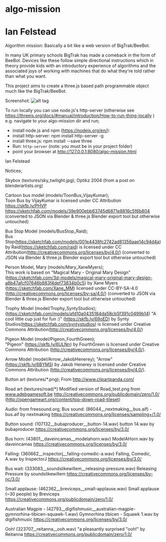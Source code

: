 # algo-mission
# Ian Felstead

Algorithm mission: Basically a bit like a web version of BigTrak/BeeBot.

In many UK primary schools BigTrak has made a comeback in the form of BeeBot.
Devices like these follow simple directional instructions which in theory provide kids with an introductory experience of algorithms and the associated joys of working with machines that do what they're told rather than what you want.

This project aims to create a three.js based path programmable object much like the BigTrak/BeeBot.

Screenshot:
![alt tag](https://cloud.githubusercontent.com/assets/5990178/19145914/21829310-8ba9-11e6-9619-04fbb6d4f722.JPG)

To run locally you can use node.js's http-server (otherwise see https://threejs.org/docs/#manual/introduction/How-to-run-thing-locally )
e.g. navigate to your algo-mission dir and run;
- install node.js and npm (https://nodejs.org/en/):
- install http-server: npm install http-server -g
- install three.js: npm install --save three
- Run: `http-server`  (note: you must be in your project folder)
- point your browser at http://127.0.0.1:8080/algo-mission.html

Ian Felstead

Notices;

Skybox (textures/sky_twilight.jpg);
Optikz 2004 (from a post on blenderartists.org)

Cartoon bus model (models/ToonBus_VijayKumar);  
Toon Bus by VijayKumar is licensed under CC Attribution https://skfb.ly/PHVP
https://sketchfab.com/models/39e900ebb63745d6871e8816c5f6b804
(converted to JSON via Blender & three.js Blender export tool but otherwise untouched)

Bus Stop Model (models/BusStop_Raid);  
Bus Stop(https://sketchfab.com/models/001e4438fc2742ad81356aae14c94d4a) by Raid(https://sketchfab.com/raid) is licensed under CC Attribution(http://creativecommons.org/licenses/by/4.0/)
(converted to JSON via Blender & three.js Blender export tool but otherwise untouched)

Person Model, Mary (models/Mary_XaneMyers);  
This work is based on "Magical Mary - Original Mary Design" (https://sketchfab.com/3d-models/magical-mary-original-mary-design-a8b47afcf07646b883f4def73834b0c5) by Xane Myers (https://sketchfab.com/Xane_MM) licensed under CC-BY-SA-4.0 (http://creativecommons.org/licenses/by-sa/4.0/)
(converted to JSON via Blender & three.js Blender export tool but otherwise untouched)

Trophy Model (model/Trophy_SyntyStudios);  
(https://sketchfab.com/models/afd10a0435184da58cb5f391c0499b14) "A cool little cup just for fun :)"  (https://skfb.ly/69oED) by Synty Studios(https://sketchfab.com/syntystudios) is licensed under Creative Commons Attribution(http://creativecommons.org/licenses/by/4.0/)

Pigeon Model (model/Pigeon_FourthGreen);  
"Pigeon" (https://skfb.ly/6ULNn) by FourthGreen is licensed under Creative Commons Attribution (http://creativecommons.org/licenses/by/4.0/).

Arrow Model (model/Arrow_JakobHenerey);
"Arrow" (https://skfb.ly/6BYMS) by Jakob Henerey is licensed under Creative Commons Attribution (http://creativecommons.org/licenses/by/4.0/).

Button art (textures/*.png);
From http://www.clipartpanda.com/

Road art (textures/road/*)
Modified version of Road_test.png from www.adebgamesoft.be
http://creativecommons.org/publicdomain/zero/1.0/
(http://opengameart.org/content/top-down-road-tileset)

Audio: from freesound.org; 
Bus sound: (86044__nextmaking__bus.aif) - bus.aif by nextmaking
https://creativecommons.org/licenses/sampling+/1.0/

Button sound: (107132__bubaproducer__button-14.wav) button 14.wav by bubaproducer
https://creativecommons.org/licenses/by/3.0/

Bus horn: (43801__daveincamas__modelahorn.wav) ModelAHorn.wav by daveincamas
https://creativecommons.org/licenses/by/3.0/

Falling: (360662__inspectorj__falling-comedic-a.wav) Falling, Comedic, A.wav by InspectorJ
https://creativecommons.org/licenses/by/3.0/

Bus wait: (333083__soundslikewillem__releasing-pressure.wav) Releasing Pressure by soundslikewillem
https://creativecommons.org/licenses/by-nc/3.0/

Small applause: (462362__breviceps__small-applause.wav) Small applause (~30 people) by Breviceps
https://creativecommons.org/publicdomain/zero/1.0/

Australian Magpie - (42793__digifishmusic__australian-magpie-gymnorhina-tibicen-squawk-1.wav) Gymnorhina tibicen - Squawk 1.wav by digifishmusic
https://creativecommons.org/licenses/by/3.0/

Ooh! (323707__reitanna__ooh.wav) "a pleasantly surprised "ooh!" by Reitanna
https://creativecommons.org/publicdomain/zero/1.0/